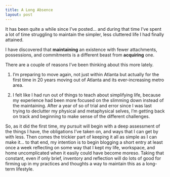```yaml
---
title: A Long Absence
layout: post
---
```


It has been quite a while since I’ve posted… and during that time I’ve spent a lot of time struggling to maintain the simpler, less cluttered life I had finally attained.

I have discovered that __maintaining__ an existence with fewer attachments, possessions, and commitments is a different beast from __acquiring__ one.

There are a couple of reasons I’ve been thinking about this more lately.

1. I’m preparing to move again, not just within Atlanta but actually for the first time in 20 years moving out of Atlanta and its ever-increasing metro area.

1. I felt like I had run out of things to teach about simplifying life, because my experience had been more focused on the slimming down instead of the maintaining. After a year of so of trial and error since I was last trying to declutter my physical and metaphysical selves, I’m getting back on track and beginning to make sense of the different challenges.

So, as it did the first time, my pursuit will begin with a deep assessment of the things I have, the obligations I’ve taken on, and ways that I can get by with less. Then comes the trickier part of keeping it all as simple as I can make it… to that end, my intention is to begin blogging a short entry at least once a week reflecting on some way that I kept my life, workspace, and home uncomplicated when it easily could have become moreso. Taking that constant, even if only brief, inventory and reflection will do lots of good for firming up in my practices and thoughts a way to maintain this as a long-term lifestyle.


